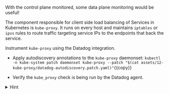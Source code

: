 With the control plane monitored, some data plane monitoring would be useful!

The component responsible for client side load balancing of Services in Kubernetes is `kube-proxy`. It runs on every host and maintains `iptables` or `ipvs` rules to route traffic targeting service IPs to the endpoints that back the service.

Instrument `kube-proxy` using the Datadog integration.

* Apply autodiscovery annotations to the `kube-proxy` daemonset:
`kubectl -n kube-system patch daemonset kube-proxy --patch "$(cat assets/12-kube-proxy/datadog-autodiscovery.patch.yaml)"`{{copy}}

* Verify the `kube_proxy` check is being run by the Datadog agent.

<details>
<summary>Hint</summary>
Agent checks are performed by the agent running on the same node as the target. <br/> <br/>

`kube-proxy` is running on every node in the `kube-system` namespace. <br/> <br/>

`kubectl get po -owide`{{copy}} prints information about all pods in the current namespace, including the target node. <br/> <br/>

`kubectl exec -it <pod-name> <command>`{{copy}} executes a command in an interactive tty attached to the target pod.
</details>

